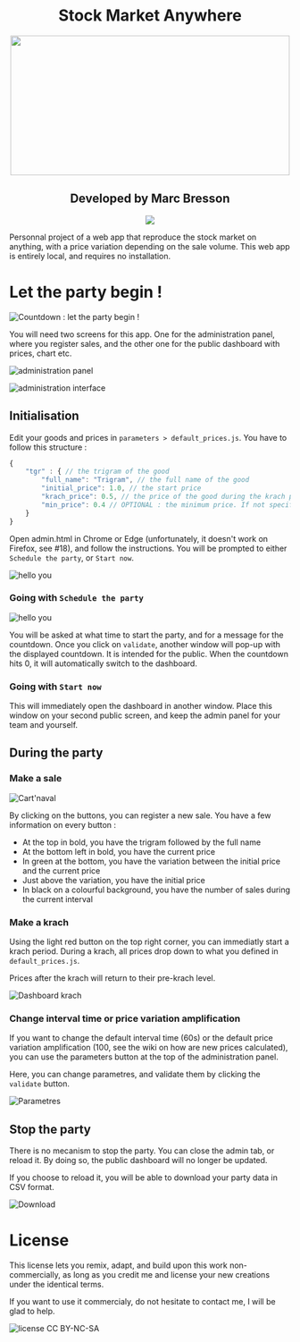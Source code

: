 <div align="center">
    <h1>Stock Market Anywhere</h1>
    <img src="images/SMA%20logo.png" width="500" height="250"/>
    <h2>Developed by Marc Bresson</h2>
    <p align="center">
        <a href="https://linkedin.com/in/marc--bresson"><img src="https://img.shields.io/badge/-LinkedIn-black.svg?style=for-the-badge&logo=linkedin&colorB=555"/></a>
    </p>
</div>

Personnal project of a web app that reproduce the stock market on anything, with a price variation depending on the sale volume. This web app is entirely local, and requires no installation.

# Let the party begin !

![Countdown : let the party begin !](images/countdown.png)

You will need two screens for this app. One for the administration panel, where you register sales, and the other one for the public dashboard with prices, chart etc.

![administration panel](images/admin.png)

![administration interface](images/dashboard_normal_1.png)

## Initialisation

Edit your goods and prices in `parameters > default_prices.js`. You have to follow this structure :

```js
{
    "tgr" : { // the trigram of the good
        "full_name": "Trigram", // the full name of the good
        "initial_price": 1.0, // the start price
        "krach_price": 0.5, // the price of the good during the krach periods
        "min_price": 0.4 // OPTIONAL : the minimum price. If not specified, the good will not have any limit, and will be regulated by the market
    }
}
```

Open admin.html in Chrome or Edge (unfortunately, it doesn't work on Firefox, see #18), and follow the instructions. You will be prompted to either `Schedule the party`, or `Start now`.

![hello you](images/hello_you.png)

### Going with `Schedule the party`

![hello you](images/schedule_the_party.png)

You will be asked at what time to start the party, and for a message for the countdown. Once you click on `validate`, another window will pop-up with the displayed countdown. It is intended for the public. When the countdown hits 0, it will automatically switch to the dashboard.

### Going with `Start now`

This will immediately open the dashboard in another window. Place this window on your second public screen, and keep the admin panel for your team and yourself.

## During the party

### Make a sale

![Cart'naval](images/cartnaval.png)

By clicking on the buttons, you can register a new sale. You have a few information on every button :
- At the top in bold, you have the trigram followed by the full name
- At the bottom left in bold, you have the current price
- In green at the bottom, you have the variation between the initial price and the current price
- Just above the variation, you have the initial price
- In black on a colourful background, you have the number of sales during the current interval

### Make a krach

Using the light red button on the top right corner, you can immediatly start a krach period. During a krach, all prices drop down to what you defined in `default_prices.js`.

Prices after the krach will return to their pre-krach level.

![Dashboard krach](images/dashboard_krach.png)

### Change interval time or price variation amplification

If you want to change the default interval time (60s) or the default price variation amplification (100, see the wiki on how are new prices calculated), you can use the parameters button at the top of the administration panel.

Here, you can change parametres, and validate them by clicking the `validate` button.

![Parametres](images/parametres.png)

## Stop the party

There is no mecanism to stop the party. You can close the admin tab, or reload it. By doing so, the public dashboard will no longer be updated.

If you choose to reload it, you will be able to download your party data in CSV format.

![Download](images/party_going.png)

# License

This license lets you remix, adapt, and build upon this work non-commercially, as long as you credit me and license your new creations under the identical terms.

If you want to use it commercialy, do not hesitate to contact me, I will be glad to help.

![license CC BY-NC-SA](images/license.png)
